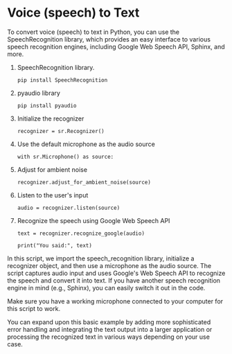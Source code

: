 # Voice (speech) to Text

To convert voice (speech) to text in Python, you can use the SpeechRecognition library, which provides an easy interface to various speech recognition engines, including Google Web Speech API, Sphinx, and more.

1. SpeechRecognition library.

   ```pip install SpeechRecognition```
2. pyaudio library

   `pip install pyaudio`
3. Initialize the recognizer

   `recognizer = sr.Recognizer()`
4. Use the default microphone as the audio source

   `with sr.Microphone() as source:`
5. Adjust for ambient noise

   `recognizer.adjust_for_ambient_noise(source)`
6. Listen to the user's input
  
   `audio = recognizer.listen(source)`
7. Recognize the speech using Google Web Speech API
   
   `text = recognizer.recognize_google(audio)`
   
   `print("You said:", text)`

In this script, we import the speech_recognition library, initialize a recognizer object, and then use a microphone as the audio source. The script captures audio input and uses Google's Web Speech API to recognize the speech and convert it into text. If you have another speech recognition engine in mind (e.g., Sphinx), you can easily switch it out in the code.

Make sure you have a working microphone connected to your computer for this script to work.

You can expand upon this basic example by adding more sophisticated error handling and integrating the text output into a larger application or processing the recognized text in various ways depending on your use case.
